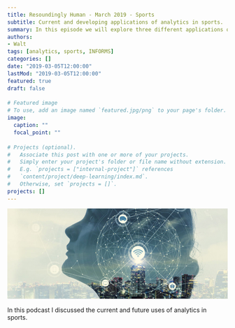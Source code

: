 ```yaml
---
title: Resoundingly Human - March 2019 - Sports
subtitle: Current and developing applications of analytics in sports.
summary: In this episode we will explore three different applications of O.R. and analytics in sports, from basketball, to baseball, and beyond! Joining me for this episode are Sheldon Jacobson of the University of Illinois to discuss NCAA March Madness basketball brackets, Michael Trick of Carnegie Mellon University to give insight into Major League Baseball game scheduling, and Walt DeGrange of CANA Advisors and past chairman of the INFORMS SpORts Section to discuss current and developing applications of O.R. and analytics in sports.
authors:
- Walt
tags: [analytics, sports, INFORMS]
categories: []
date: "2019-03-05T12:00:00"
lastMod: "2019-03-05T12:00:00"
featured: true
draft: false

# Featured image
# To use, add an image named `featured.jpg/png` to your page's folder. 
image:
  caption: ""
  focal_point: ""

# Projects (optional).
#   Associate this post with one or more of your projects.
#   Simply enter your project's folder or file name without extension.
#   E.g. `projects = ["internal-project"]` references 
#   `content/project/deep-learning/index.md`.
#   Otherwise, set `projects = []`.
projects: []
---
```


[<img src ="2020-12-24_15-46-10.jpg">](https://doi.org/10.1287/orms.2019.02.22p)

In this podcast I discussed the current and future uses of analytics in sports.